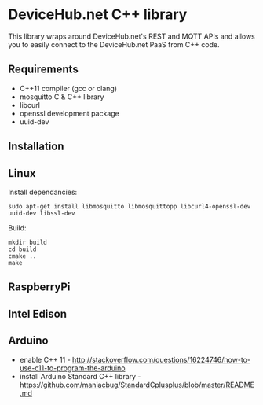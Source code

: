 DeviceHub.net C++ library
=========================

This library wraps around DeviceHub.net's REST and MQTT APIs and allows you to easily connect to the DeviceHub.net PaaS from C++ code.

Requirements
------------
* C++11 compiler (gcc or clang)
* mosquitto C & C++ library
* libcurl
* openssl development package
* uuid-dev

Installation
------------

Linux
-----
Install dependancies:
```
sudo apt-get install libmosquitto libmosquittopp libcurl4-openssl-dev uuid-dev libssl-dev
```
Build:
```
mkdir build
cd build
cmake ..
make
```


RaspberryPi
-----------

Intel Edison
------------


Arduino
-------

* enable C++ 11 - http://stackoverflow.com/questions/16224746/how-to-use-c11-to-program-the-arduino
* install Arduino Standard C++ library - https://github.com/maniacbug/StandardCplusplus/blob/master/README.md
